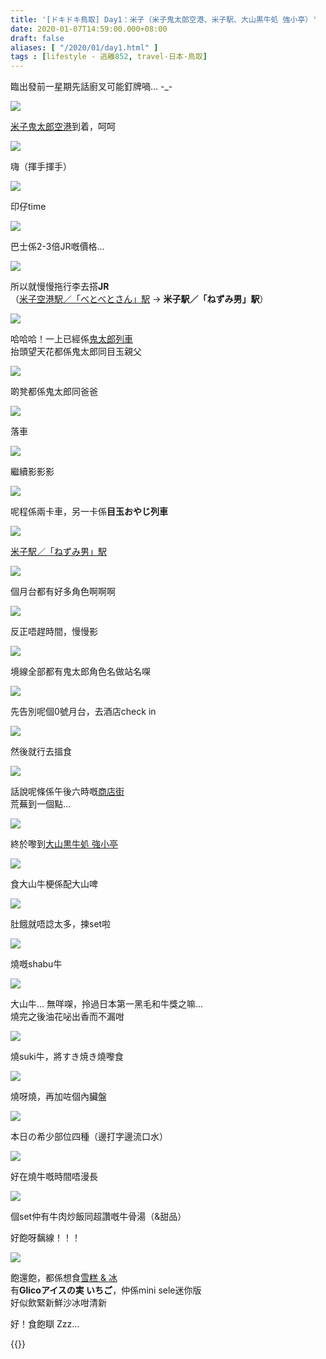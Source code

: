 ```yaml
---
title: '[ドキドキ鳥取] Day1：米子（米子鬼太郎空港、米子駅、大山黒牛処 強小亭）'
date: 2020-01-07T14:59:00.000+08:00
draft: false
aliases: [ "/2020/01/day1.html" ]
tags : [lifestyle - 逃離852, travel-日本-鳥取]
---
```


臨出發前一星期先話廚叉可能釘牌喎... -\_-  

![](https://y3olig.ch.files.1drv.com/y4mQyhUgxFJy8iZIbCADbVq6KP4Tce6xApuSBgTF4eloZeinJRwapRcUxhyMdBCuOQaFUcDs3MWspzTQFtRTIpwfBTDyxKJvyIG6sD3pBq4NYGf41tEmz7F2H8qZgAmlKTA3CQHbnXuSddHLnkjUy8xs0SUgDAMbU5D-wJ7XXCw1TmGyBhCLoTWqmRWObD1jXiFFQRbm9kSKIwnfGid4d6vCw?width=660&height=371&cropmode=none)

[米子鬼太郎空港](https://hidie.net/tottori1a/)到着，呵呵  

![](/images/tottori1a.jpg)

嗨（揮手揮手）  

![](https://zhoiig.ch.files.1drv.com/y4mQb59cD2DI_FtPAD5UbhlN-wZDQIsORyfRGlp_9m25JSxKnPivb6kNSI2s0_H9Xj8__oRz80ZwzgjsZo6u4ecOhkrnID752myjYOCyALhScCNE86ozqDNVnlfpfy9r7_NJmFLZsZ3dzSkBC8mKihIfXivPkIgFs2a1jSEAh08sJYekEQc2MV5IcOK8Gym0jhNTMVCfDLgHdCQD-G9PYFsXw?width=660&height=371&cropmode=none)

印仔time  

![](https://xxogig.ch.files.1drv.com/y4mQxoW_oxC_xn2fF6Omczt5xguR96jttbSQbp4WbzCETgZ2qCcR5o1mT3x8fTJ_5Gs7jBqvquM5832p-L31QM3cC5Rqst8nd22dqiO2tUEYek8lPoo8fM6e4rrIYlf_p5hc03HLnpBn8aHmCBTLCM84i7ahr7cc8GihPo8vc0d-iBUdJj5YgrWmhYl9ySFMfbBnN1KmdSjD8PGSityjR8cQQ?width=660&height=371&cropmode=none)

巴士係2-3倍JR嘅價格...  

![](/images/tottori1.jpg)

所以就慢慢拖行李去搭**JR**  
（[米子空港駅／「べとべとさん」駅](https://hidie.net/tottori1b/) → **米子駅／「ねずみ男」駅**）  

![](https://z3mqqw.ch.files.1drv.com/y4mnnHanmQEEWkSWhAiReVJYvHaYdsp87SBZolXCED7hhXPAQlym76qMaxx1Hk2nbSdZs74T7yIn7tl1CynQgqSy7mSfZcP2AXDwnbAIevCgBoL1Ns1SWcXRK5rolAlsy7lfotvdEPgocdSlv2juxbtDAE3cBZbUbCm5B3xs5JMVRZfQKwo2KcDjxsKG8IjDfmHe00Y3_umfvUz8E9vxDw8yA?width=660&height=371&cropmode=none)

哈哈哈！一上已經係[鬼太郎列車](https://hidie.net/tottori1c/)  
抬頭望天花都係鬼太郎同目玉親父  

![](https://yxmlqw.ch.files.1drv.com/y4m3DvX3jGt101PY5uQlReT3An8hhXrSMcv6MZIbxbiyT0NbEGo4jT4fRQquOwKACR5svaM-aNOm6zDFjkbdmvYxgzcqBK-aPJXY3HaToIjoZ3liruFc0iI5PyKy1n--6ouCF0YUIEsThe6YsqzUPSrrXXeZi3MOVrpmmf6d8g4wkNdYA4rGe4LHTGarh9NhZFVEEZDARake9sAnsk9xs54FQ?width=660&height=371&cropmode=none)

啲凳都係鬼太郎同爸爸  

![](https://ynmiqw.ch.files.1drv.com/y4mscGIE_jk5hUVUBKsJerN3pJk2AcprgrBBXCexV7kzVoVokZfufA94ZDviZpcrZOWugTPmd1CXpFKhZ95iVQ-G8ZYDPBl2Di6ENSpCbLY3zp0B9TTABISYWLGyo53Dd0x6GcS0muN__qaP-ncgUKf0ZeInLkv49VGliWDO2aE34Q9pm_9qoDgvgojULN0YbH185xqNXEBkNC8l2Xd3lKDnQ?width=660&height=371&cropmode=none)

落車  

![](/images/tottori1c.jpg)

繼續影影影  

![](https://y3miqw.ch.files.1drv.com/y4mmigKR1EgAOjtCh5b1hn2yIio5gYbcS07P-bN3ej5tcjET2Btl3fqccNu-5yA-kF4IkN2FX81d8UzTS64qwbw7pakMwMFRfBTqa_FzfsV6kDTuDBfT5s0Q5_YdDc2JvLqlENcQmG51wrObiSR0t5ouq1uDzkEeK8UxB3xphtn2F1c3xnQGWU1ajfxykn4yqkcfj3D5w4KP6K8IF4ECAmjxQ?width=660&height=371&cropmode=none)

呢程係兩卡車，另一卡係**目玉おやじ列車**  

![](/images/tottori1d.jpg)

[米子駅／「ねずみ男」駅](https://hidie.net/tottori1d/)  

![](https://y3mkqw.ch.files.1drv.com/y4mqqZ8Wwvv0nRikYHwd-Se8SZXNBuimXXZni8k3t0Pwld8Rn0I5vxN3IrlUWqmgWXZPLt8hQeGx7ypXZs5c8CkJF_cMLdMIYPLz8uPVG8ysvA1asIRzu8sJLdgYgoJvbhvVovyLlRW20JF5admf0N222-zlVb0pyBEUZkmDqcqvXMdy-GdyBIzMSO6A07zgiOzOgZT5qlZCvfjIu17mNVgww?width=660&height=371&cropmode=none)

個月台都有好多角色啊啊啊  

![](https://y3mlqw.ch.files.1drv.com/y4m8xBYSOPA9vOrA4poYQTIFPAgjKABWr1WRC4Ji6g-fIqXjK8kFAmAU9w_pGrlgIhOVUPmCZ6ENwC0Cavv0lyRe5ne6Z0YwDCCZf9OxPuzI7n-6mBxJq_VEvbkNpsLDRo-nyXjl5OM1xmCeOpy1J4rvEiUSUL5GCfhwBFp-rnbzzQ7pfyWw5bifZQjBHIZoA1JI_UCNtaBeJZnNobE5xR6ZQ?width=371&height=660&cropmode=none)

反正唔趕時間，慢慢影  

![](https://ynmoqw.ch.files.1drv.com/y4mVsoMatr3X5pXQY6Hl6gHQww7jpT7rALI4J_s5jlkJiTcDsVXCRfHYiBckggFYm84NPjtb5VPEX1yx4Or2c7qZwGUqodxBtYmWJ6p3hKZSAdku0U2tmFvrLwwEsJ_NH3vSwb90GswD-jZVCTHPcmKDGC9hyRCz-v05lxDq3D3U6J1X8Q0VA0N4or_0Fvi0J2emUrN7Q5g7Gr-HPiNVSXqbg?width=660&height=371&cropmode=none)

境線全部都有鬼太郎角色名做站名㗎  

![](https://yxmqqw.ch.files.1drv.com/y4mzdZhM4nqp9NpAPQheO8tWAYFFBHK6c9aHjTu7eDd63OWp77XedKqqZGdP8BcKRbYt0M0x93kT3Rdth0_WwRjiNYzvDq-CXDwZYHrLzYv0_tAijNeH8PZly7cPnmf3qEeB2GjTjqFgCfrAPtD2_oxCxgSZ-GYeRywapzELM06Ly1Edphfey2NdzybKtNrOIZXNc19pMJ3r4PC6M4BLLTz8A?width=371&height=660&cropmode=none)

先告別呢個0號月台，去酒店check in  

![](/images/tottori1e1.jpg)

然後就行去搵食  

![](/images/tottori1e.jpg)

話說呢條係午後六時嘅[商店街](https://hidie.net/tottori1e/)  
荒蕪到一個點...  

![](https://xxmkqw.ch.files.1drv.com/y4m6iSZkIYE7aZJPHmraw5O3XBpynLeeyUWQBkx7lcG3DqhYuAzR0IAus1DZp3532gjnbOKWpPnNRlonIZt9YrUtPqRP6TIGh4TeTt5CkPxAMPh0Jn8On0XAq4IT4I8sDFCGTAb8TJoU7_GGmFWui56cUpWgjBSlR8PUtqDF936eaQmqDszY7IrHeGOT2HuCYTZAJOg5nnD1xoB2sJowRjbiA?width=660&height=371&cropmode=none)

終於嚟到[大山黒牛処 強小亭](https://hidie.net/tottori1f/)  

![](https://xxmmqw.ch.files.1drv.com/y4mZUtOqs6sCZNirWHR6F3YQPkeiUOWi696XunD1RnpNjQ4CVKoHTlPYDSP2Iji4PX0QnHHchPwgwwz7R3fSLIc8sBJD4FqYVZLhHHphfjBXtodIA87R5FrL-tLVeDwmndPApZscHOoKar3ms3T6HBUL_dIIZJwZt4ZFsgxV8WQkrJPqJ2LyznIvT0TvNAZRKjP47XPLKuera1AyuazTgXYMQ?width=660&height=371&cropmode=none)

食大山牛梗係配大山啤

![](https://xxmoqw.ch.files.1drv.com/y4ml8cc4GYgkXQTaSIcH-hqm75BuJuWOVxbRNArVPQwG0qCVb3wWyu0aGt3VJEToijqQhxrdVEbc_sqMlKkBJTZQp9XtXVwx-aovCf-BbM6Ux1kSEI_xvA3AQWlVQOSzmGSrW2gpt4XfJmfQDWMGyUMISVwSd2wZxsegvy3NUQtt0n2xq0IF1QJHzlv-M159JRPbTWASDJML_nMt4GJGkfURw?width=660&height=371&cropmode=none)

肚餓就唔諗太多，揀set啦

![](https://xnmiqw.ch.files.1drv.com/y4mun724DS1X97mPk-LFO_ktuCsuHX9KxNPxwqZoHxocNguYT5TTk35lYp6xBo9gFvmYn5NAnsEHNGmGDPPsja0lYZEahTwIyyK0dpnkpWruaLgzQ4lmsWqBiov9TZCsBwBDb1w9ibqkexVC8usY0p_93hW7D9_kAlckQhJFG7eCIaf5vFZLui0w_xHlIvW44fwzrzpUq0WHfbypuSm2IW1AQ?width=660&height=371&cropmode=none)

燒嘅shabu牛

![](https://xxmqqw.ch.files.1drv.com/y4mHi7oC3nUTU3IQX8xzs_DQ5GY8TIPhaWoTOBUGsVN2AJg0DtrIvAPZk0afGarVHvLeXNDOrtniStxQySL42jUF-LKNvBxvfArBimvN3ih2w2eviSPhTdsDIW9LbjH-LO6iU0zaxzn8K0otFajp3jKRsbGbqKq1aWKUnp0b18duPUy9-7Wj5d6rQptRxy1tirXwRvJBmJqqIYizAGaiHyrWA?width=660&height=371&cropmode=none)

大山牛... 無咩㗎，拎過日本第一黑毛和牛獎之嘛...  
燒完之後油花咇出香而不漏咁

![](https://xnmhqw.ch.files.1drv.com/y4muMk69dtn5uE7ctRppt6uK_CYrdsPBJ8BgLGnVwMlxmobH_GeS2T5lEv_FqychDH5TUqLIe88Zq4LwfHQ-TptofYv-_ACKqdkmwgrm83DGeatrVXdGcvBHhbuf6AmYefwdDJ-nfl8WB4DMlJmyN-z3IewT0wCeoCGT5xC-gGIHb0fxvuuYN3tRIROWeVumCVfAPW2OL4gUxP5gB_5REaO_w?width=660&height=371&cropmode=none)

燒suki牛，將すき焼き燒嚟食

![](https://xnmnqw.ch.files.1drv.com/y4mmAwn_rJj36oRk7RoDE_0wSz6tInSp0qjU256X-lT5uGo1YhBM4CFvT66VSMBi2DU1ZdagxVYOO1OyBZk2hzST7nvubCoZDWEHRohENnVV5OGnk9U0QSnuDIAoOMIhWIEQVJach3wIDoOC2-keEi6GRBVET9nTTT2LetwXsB-3EtzPHraLX-e09FuoKCKLEgc72ykWZMGqUvy_6qP02Y6nA?width=660&height=371&cropmode=none)

燒呀燒，再加咗個內臟盤

![](/images/tottori1f.jpg)

本日の希少部位四種（邊打字邊流口水）

![](https://zxn8qa.ch.files.1drv.com/y4mPhWx7L_PFguRXzcWd71iuw1uygijbOhlIT8SVC-Ynd1mj-xVfs3YOEreJ1cVIENht50U9r4r168f-HX_h4hjin4h2Q3Ebh2Ui49lL39AexehbF4m9E5ys9x1CL8JjYH25pI6IpCFdErJTbROLDxMAQkaSmGWw6IeUx8D872xV7duawbFqbuWHP-NldZtJJQt8JD_how6tI4Hriz7RYJPGA?width=660&height=371&cropmode=none)

好在燒牛嘅時間唔漫長

![](https://znn6qa.ch.files.1drv.com/y4mDh7ngQQvy74MARJ4Q-jTlOf6lKnWxQIMclEj7PVX3apYqw8h6FqpkEsrtGh53CWSPa5mK-DOS9R7wUEdQBh3GN1uq5iPnYbn9brw-Wyc3JIiOEXxZAb7hN6YAR6VxZWnwplVMfrgfotaxk2xWBtWBwI4qnbeIFnoubnZlQFoxUtFm_wLmtaNv2J9TYjjj4ri6TOGy3g_xnIO9qTIVQyayw?width=660&height=371&cropmode=none)

個set仲有牛肉炒飯同超讚嘅牛骨湯（&甜品）

好飽呀黐線！！！

![](/images/tottori1h.jpg)

飽還飽，都係想食[雪糕 & 冰](https://hidie.net/tottori1h/)  
有**Glicoアイスの実 いちご**，仲係mini sele迷你版  
好似飲緊新鮮沙冰咁清新  
  
  
好！食飽瞓 Zzz...  
  
{{<tottori>}}  
